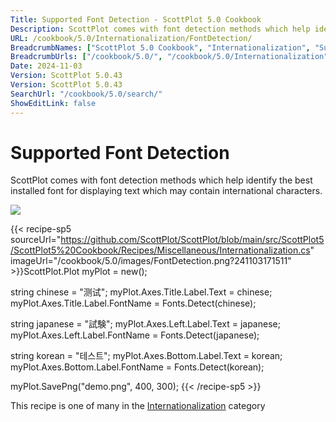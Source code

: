 ```yaml
---
Title: Supported Font Detection - ScottPlot 5.0 Cookbook
Description: ScottPlot comes with font detection methods which help identify the best installed font for displaying text which may contain international characters.
URL: /cookbook/5.0/Internationalization/FontDetection/
BreadcrumbNames: ["ScottPlot 5.0 Cookbook", "Internationalization", "Supported Font Detection"]
BreadcrumbUrls: ["/cookbook/5.0/", "/cookbook/5.0/Internationalization", "/cookbook/5.0/Internationalization/FontDetection"]
Date: 2024-11-03
Version: ScottPlot 5.0.43
Version: ScottPlot 5.0.43
SearchUrl: "/cookbook/5.0/search/"
ShowEditLink: false
---
```



<div class='d-flex align-items-center mt-5'>
<h1 class='me-2 text-dark my-0 border-0'>Supported Font Detection</h1>
</div>

ScottPlot comes with font detection methods which help identify the best installed font for displaying text which may contain international characters.

[![](/cookbook/5.0/images/FontDetection.png?241103171511)](/cookbook/5.0/images/FontDetection.png?241103171511)

{{< recipe-sp5 sourceUrl="https://github.com/ScottPlot/ScottPlot/blob/main/src/ScottPlot5/ScottPlot5%20Cookbook/Recipes/Miscellaneous/Internationalization.cs" imageUrl="/cookbook/5.0/images/FontDetection.png?241103171511" >}}ScottPlot.Plot myPlot = new();

string chinese = "测试";
myPlot.Axes.Title.Label.Text = chinese;
myPlot.Axes.Title.Label.FontName = Fonts.Detect(chinese);

string japanese = "試験";
myPlot.Axes.Left.Label.Text = japanese;
myPlot.Axes.Left.Label.FontName = Fonts.Detect(japanese);

string korean = "테스트";
myPlot.Axes.Bottom.Label.Text = korean;
myPlot.Axes.Bottom.Label.FontName = Fonts.Detect(korean);

myPlot.SavePng("demo.png", 400, 300);
{{< /recipe-sp5 >}}

<div class='my-5 text-center'>This recipe is one of many in the <a href='/cookbook/5.0/Internationalization'>Internationalization</a> category</div>


